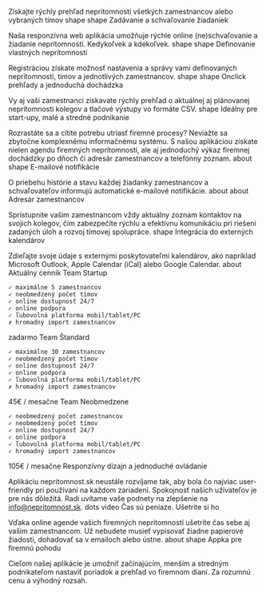Získajte rýchly prehľad neprítomností všetkých zamestnancov alebo vybraných tímov shape shape Zadávanie a schvaľovanie žiadaniek

Naša responzívna web aplikácia umožňuje rýchle online (ne)schvaľovanie a žiadanie neprítomností. Kedykoľvek a kdekoľvek. shape shape Definovanie vlastných neprítomností

Registráciou získate možnosť nastavenia a správy vami definovaných neprítomností, tímov a jednotlivých zamestnancov. shape shape Onclick prehľady a jednoduchá dochádzka

Vy aj vaši zamestnanci získavate rýchly prehľad o aktuálnej aj plánovanej neprítomnosti kolegov a tlačové výstupy vo formáte CSV. shape Ideálny pre start-upy, malé a stredné podnikanie

Rozrastáte sa a cítite potrebu utriasť firemné procesy? Neviažte sa zbytočne komplexnému informačnému systému. S našou aplikáciou získate nielen agendu firemných neprítomností, ale aj jednoduchý výkaz firemnej dochádzky po dňoch či adresár zamestnancov a telefónny zoznam. about shape E-mailové notifikácie

O priebehu histórie a stavu každej žiadanky zamestnancov a schvaľovateľov informujú automatické e-mailové notifikácie. about about Adresár zamestnancov

Sprístupnite vašim zamestnancom vždy aktuálny zoznam kontaktov na svojich kolegov, čím zabezpečíte rýchlu a efektívnu komunikáciu pri riešení zadaných úloh a rozvoj tímovej spolupráce. shape Integrácia do externých kalendárov

Zdieľajte svoje údaje s externými poskytovateľmi kalendárov, ako napríklad Microsoft Outlook, Apple Calendar (iCal) alebo Google Calendar. about Aktuálny cenník Team Startup

```
✓ maximálne 5 zamestnancov
✓ neobmedzený počet tímov
✓ online dostupnosť 24/7
✓ online podpora
✓ ľubovolná platforma mobil/tablet/PC
✗ hromadný import zamestnancov
```

zadarmo Team Štandard

```
✓ maximálne 30 zamestnancov
✓ neobmedzený počet tímov
✓ online dostupnosť 24/7
✓ online podpora
✓ ľubovolná platforma mobil/tablet/PC
✗ hromadný import zamestnancov
```

45€ / mesačne Team Neobmedzene

```
✓ neobmedzený počet zamestnancov
✓ neobmedzený počet tímov
✓ online dostupnosť 24/7
✓ online podpora
✓ ľubovolná platforma mobil/tablet/PC
✓ hromadný import zamestnancov
```

105€ / mesačne Responzívny dizajn a jednoduché ovládanie

Aplikáciu nepritomnost.sk neustále rozvíjame tak, aby bola čo najviac user-friendly pri používaní na každom zariadení. Spokojnosť naších užívateľov je pre nás dôležitá. Radi uvítame vaše podnety na zlepšenie na info@nepritomnost.sk. dots video Čas sú peniaze. Ušetrite si ho

Vďaka online agende vašich firemných neprítomností ušetríte čas sebe aj vašim zamestnancom. Už nebudete musieť vypisovať žiadne papierové žiadosti, dohadovať sa v emailoch alebo ústne. about shape Appka pre firemnú pohodu

Cieľom našej aplikácie je umožniť začínajúcim, menším a stredným podnikateľom nastaviť poriadok a prehľad vo firemnom dianí. Za rozumnú cenu a výhodný rozsah.
